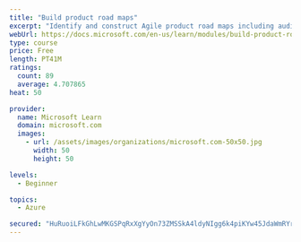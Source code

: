 ```yaml
---
title: "Build product road maps"
excerpt: "Identify and construct Agile product road maps including audiences, prioritization, themes, milestones, epics, and user stories."
webUrl: https://docs.microsoft.com/en-us/learn/modules/build-product-roadmaps/
type: course
price: Free
length: PT41M
ratings:
  count: 89
  average: 4.707865
heat: 50

provider:
  name: Microsoft Learn
  domain: microsoft.com
  images:
    - url: /assets/images/organizations/microsoft.com-50x50.jpg
      width: 50
      height: 50

levels:
  - Beginner

topics:
  - Azure

secured: "HuRuoiLFkGhLwMKGSPqRxXgYyOn73ZMSSkA4ldyNIgg6k4piKYw45JdaWmRYrJf2X3aD4rw7lhCcgowSNImazf5MhNVDzhf32SWt46GvEoCvANxlbHJtxmvoPZ7ZUurCeTQL/1iXtnuEsH//waIvebFQyKAY1yVn0OG3sv9jp+bSK++0OqPgjFNSxYjutvTprQ6eXZ3U6RmqN4IgnV9yZ1c7DDAZRJwDYsEPjjI8JxzpA8YYLFc/5Ex6dNayhgHCIWHH9QIaRRnwqKkcw9rF1eVCvPFTu525byHASzkW7SYnN7cfj4zQY9JSp2ryoWaH1sHWbNzSsqRyjhjhu9Lia8K6PkHMCTKxCSllcXcBD6bDjsJQpYpV03N2/nVb+caa9N3np0yyLKD21Eg9ytVRckb16zLqE5nwTmzUuODStzY=;61becwaMFOH7olkJjLAK2A=="
---
```


